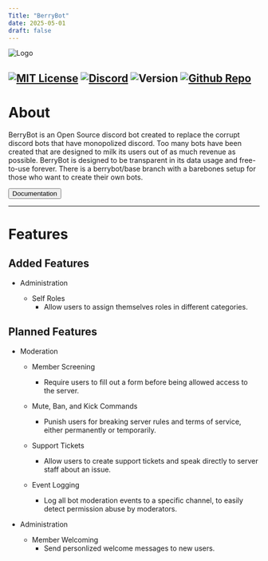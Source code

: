 ```yaml
---
Title: "BerryBot"
date: 2025-05-01
draft: false
---
```

![Logo](https://cdn.unimatrix-01.dev/images/berrybot/github_banner.png)

[![MIT License](https://img.shields.io/badge/License-MIT-green.svg)](https://choosealicense.com/licenses/mit/)
[![Discord](https://img.shields.io/discord/1034695813026283580?color=%235865F2&label=Discord&logo=Discord)](https://discord.gg/82WsGtJmBd)
![Version](https://img.shields.io/badge/version-0.0.1-ff69b4)
[![Github Repo](https://img.shields.io/badge/-Github%20Repo-informational?logo=github&style=flat&logoColor=333333&color=333333&labelColor=999999)](https://github.com/gwenphalan/berrybot)
---

# About

BerryBot is an Open Source discord bot created to replace the corrupt discord bots that have monopolized discord. Too many bots have been created that are designed to milk its users out of as much revenue as possible. BerryBot is designed to be transparent in its data usage and free-to-use forever. There is a berrybot/base branch with a barebones setup for those who want to create their own bots.

<a href="/docs/berrybot"><button>Documentation</button></a>

---

# Features

## Added Features

-   Administration

    -   Self Roles
        -   Allow users to assign themselves roles in different categories.

## Planned Features

-   Moderation

    -   Member Screening
        -   Require users to fill out a form before being allowed access to the server.
    -   Mute, Ban, and Kick Commands
        -   Punish users for breaking server rules and terms of service, either permanently or temporarily.
    -   Support Tickets
        -   Allow users to create support tickets and speak directly to server staff about an issue.
    -   Event Logging

        -   Log all bot moderation events to a specific channel, to easily detect permission abuse by moderators.

-   Administration

    -   Member Welcoming
        -   Send personlized welcome messages to new users.
